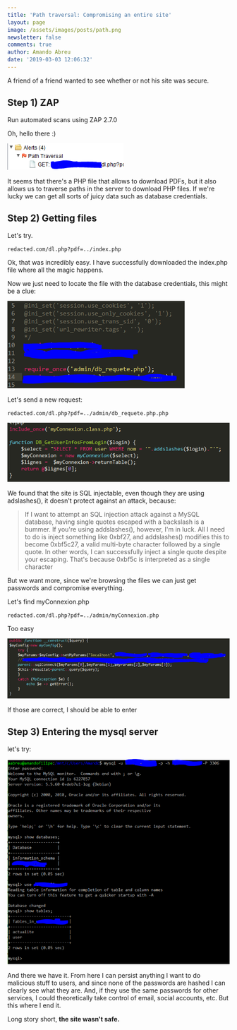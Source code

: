 ```yaml
---
title: 'Path traversal: Compromising an entire site'
layout: page
image: /assets/images/posts/path.png
newsletter: false
comments: true
author: Amando Abreu
date: '2019-03-03 12:06:32'
---
```

A friend of a friend wanted to see whether or not his site was secure.



## Step 1) ZAP

Run automated scans using ZAP 2.7.0

Oh, hello there :)

![](/assets/images/posts/path.png)

It seems that there's a PHP file that allows to download PDFs, but it also allows us to traverse paths in the server to download PHP files. If we're lucky we can get all sorts of juicy data such as database credentials. 

## Step 2) Getting files

Let's try.

```
redacted.com/dl.php?pdf=../index.php
```

Ok, that was incredibly easy. I have successfully downloaded the index.php file where all the magic happens.

Now we just need to locate the file with the database credentials, this might be a clue:

![](/assets/images/posts/db.png)

Let's send a new request:

```
redacted.com/dl.php?pdf=../admin/db_requete.php.php
```

![](/assets/images/posts/mysql2.png)

We found that the site is SQL injectable, even though they are using adslashes(), it doesn't protect against an attack, because:

> If I want to attempt an SQL injection attack against a MySQL database, having single quotes escaped with a backslash is a bummer. If you're using addslashes(), however, I'm in luck. All I need to do is inject something like 0xbf27, and addslashes() modifies this to become 0xbf5c27, a valid multi-byte character followed by a single quote. In other words, I can successfully inject a single quote despite your escaping. That's because 0xbf5c is interpreted as a single character

But we want more, since we're browsing the files we can just get passwords and compromise everything.

Let's find myConnexion.php

```
redacted.com/dl.php?pdf=../admin/myConnexion.php
```

Too easy

![](/assets/images/posts/passwords.png)

If those are correct, I should be able to enter

## Step 3) Entering the mysql server

let's try:

![](/assets/images/posts/mysql7.png)

And there we have it. From here I can persist anything I want to do malicious stuff to users, and since none of the passwords are hashed I can clearly see what they are. And, if they use the same passwords for other services, I could theoretically take control of email, social accounts, etc. But this where I end it.

Long story short, **the site wasn't safe.**

